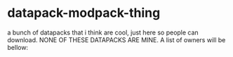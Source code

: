 # datapack-modpack-thing
a bunch of datapacks that i think are cool, just here so people can download. 
NONE OF THESE DATAPACKS ARE MINE.
A list of owners will be bellow:
